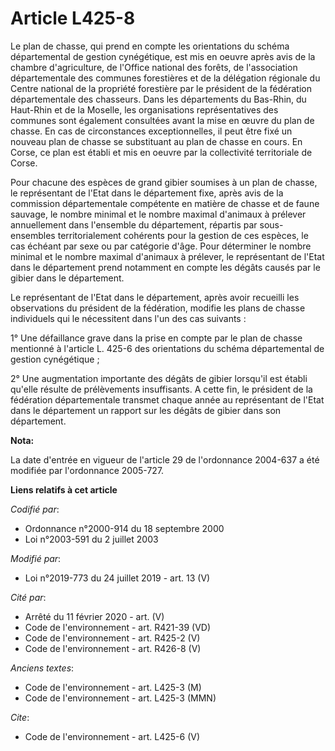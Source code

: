 # Article L425-8

Le plan de chasse, qui prend en compte les orientations du schéma départemental de gestion cynégétique, est mis en oeuvre
après avis de la chambre d'agriculture, de l'Office national des forêts, de l'association départementale des communes
forestières et de la délégation régionale du Centre national de la propriété forestière par le président de la fédération
départementale des chasseurs. Dans les départements du Bas-Rhin, du Haut-Rhin et de la Moselle, les organisations
représentatives des communes sont également consultées avant la mise en œuvre du plan de chasse. En cas de circonstances
exceptionnelles, il peut être fixé un nouveau plan de chasse se substituant au plan de chasse en cours. En Corse, ce plan est
établi et mis en oeuvre par la collectivité territoriale de Corse. 

Pour chacune des espèces de grand gibier soumises à un plan de chasse, le représentant de l'Etat dans le département fixe,
après avis de la commission départementale compétente en matière de chasse et de faune sauvage, le nombre minimal et le
nombre maximal d'animaux à prélever annuellement dans l'ensemble du département, répartis par sous-ensembles territorialement
cohérents pour la gestion de ces espèces, le cas échéant par sexe ou par catégorie d'âge. Pour déterminer le nombre minimal
et le nombre maximal d'animaux à prélever, le représentant de l'Etat dans le département prend notamment en compte les dégâts
causés par le gibier dans le département. 

Le représentant de l'Etat dans le département, après avoir recueilli les observations du président de la fédération, modifie
les plans de chasse individuels qui le nécessitent dans l'un des cas suivants : 

1° Une défaillance grave dans la prise en compte par le plan de chasse mentionné à l'article L. 425-6 des orientations du
schéma départemental de gestion cynégétique ; 

2° Une augmentation importante des dégâts de gibier lorsqu'il est établi qu'elle résulte de prélèvements insuffisants. A
cette fin, le président de la fédération départementale transmet chaque année au représentant de l'Etat dans le département
un rapport sur les dégâts de gibier dans son département.

**Nota:**

La date d'entrée en vigueur de l'article 29 de l'ordonnance 2004-637 a été modifiée par l'ordonnance 2005-727.

**Liens relatifs à cet article**

_Codifié par_:

  - Ordonnance n°2000-914 du 18 septembre 2000
  - Loi n°2003-591 du 2 juillet 2003

_Modifié par_:

  - Loi n°2019-773 du 24 juillet 2019 - art. 13 (V)

_Cité par_:

  - Arrêté du 11 février 2020 - art. (V)
  - Code de l'environnement - art. R421-39 (VD)
  - Code de l'environnement - art. R425-2 (V)
  - Code de l'environnement - art. R426-8 (V)

_Anciens textes_:

  - Code de l'environnement - art. L425-3 (M)
  - Code de l'environnement - art. L425-3 (MMN)

_Cite_:

  - Code de l'environnement - art. L425-6 (V)
